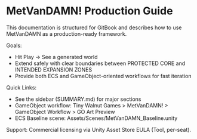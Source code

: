 ﻿# MetVanDAMN! Production Guide

This documentation is structured for GitBook and describes how to use MetVanDAMN as a production-ready framework.

Goals:
- Hit Play → See a generated world
- Extend safely with clear boundaries between PROTECTED CORE and INTENDED EXPANSION ZONES
- Provide both ECS and GameObject-oriented workflows for fast iteration

Quick Links:
- See the sidebar (SUMMARY.md) for major sections
- GameObject workflow: Tiny Walnut Games > MetVanDAMN! > GameObject Workflow > GO Art Preview
- ECS Baseline scene: Assets/Scenes/MetVanDAMN_Baseline.unity

Support: Commercial licensing via Unity Asset Store EULA (Tool, per-seat).
